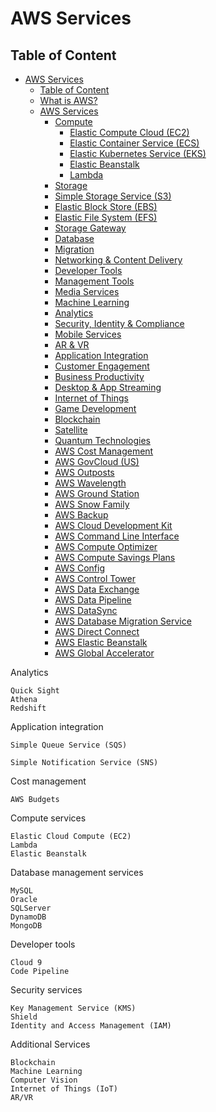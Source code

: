 # AWS Services

## Table of Content

- [AWS Services](#aws-services)
  - [Table of Content](#table-of-content)
  - [What is AWS?](#what-is-aws)
  - [AWS Services](#aws-services-1)
    - [Compute](#compute)
      - [Elastic Compute Cloud (EC2)](#elastic-compute-cloud-ec2)
      - [Elastic Container Service (ECS)](#elastic-container-service-ecs)
      - [Elastic Kubernetes Service (EKS)](#elastic-kubernetes-service-eks)
      - [Elastic Beanstalk](#elastic-beanstalk)
      - [Lambda](#lambda)
    - [Storage](#storage)
     - [Simple Storage Service (S3)](#simple-storage-service-s3)
      - [Elastic Block Store (EBS)](#elastic-block-store-ebs)
      - [Elastic File System (EFS)](#elastic-file-system-efs)
      - [Storage Gateway](#storage-gateway)
    - [Database](#database)
    - [Migration](#migration)
    - [Networking & Content Delivery](#networking--content-delivery)
    - [Developer Tools](#developer-tools)
    - [Management Tools](#management-tools)
    - [Media Services](#media-services)
    - [Machine Learning](#machine-learning)
    - [Analytics](#analytics)
    - [Security, Identity & Compliance](#security-identity--compliance)
    - [Mobile Services](#mobile-services)
    - [AR & VR](#ar--vr)
    - [Application Integration](#application-integration)
    - [Customer Engagement](#customer-engagement)
    - [Business Productivity](#business-productivity)
    - [Desktop & App Streaming](#desktop--app-streaming)
    - [Internet of Things](#internet-of-things)
    - [Game Development](#game-development)
    - [Blockchain](#blockchain)
    - [Satellite](#satellite)
    - [Quantum Technologies](#quantum-technologies)
    - [AWS Cost Management](#aws-cost-management)
    - [AWS GovCloud (US)](#aws-govcloud-us)
    - [AWS Outposts](#aws-outposts)
    - [AWS Wavelength](#aws-wavelength)
    - [AWS Ground Station](#aws-ground-station)
    - [AWS Snow Family](#aws-snow-family)
    - [AWS Backup](#aws-backup)
    - [AWS Cloud Development Kit](#aws-cloud-development-kit)
    - [AWS Command Line Interface](#aws-command-line-interface)
    - [AWS Compute Optimizer](#aws-compute-optimizer)
    - [AWS Compute Savings Plans](#aws-compute-savings-plans)
    - [AWS Config](#aws-config)
    - [AWS Control Tower](#aws-control-tower)
    - [AWS Data Exchange](#aws-data-exchange)
    - [AWS Data Pipeline](#aws-data-pipeline)
    - [AWS DataSync](#aws-datasync)
    - [AWS Database Migration Service](#aws-database-migration-service)
    - [AWS Direct Connect](#aws-direct-connect)
    - [AWS Elastic Beanstalk](#aws-elastic-beanstalk)
    - [AWS Global Accelerator](#aws-global-accelerator)



Analytics

    Quick Sight
    Athena
    Redshift

Application integration

    Simple Queue Service (SQS)

    Simple Notification Service (SNS)

Cost management

    AWS Budgets

Compute services

    Elastic Cloud Compute (EC2)
    Lambda
    Elastic Beanstalk

Database management services

    MySQL
    Oracle
    SQLServer
    DynamoDB
    MongoDB

Developer tools

    Cloud 9
    Code Pipeline

Security services

    Key Management Service (KMS)
    Shield
    Identity and Access Management (IAM)

Additional Services

    Blockchain
    Machine Learning
    Computer Vision
    Internet of Things (IoT)
    AR/VR